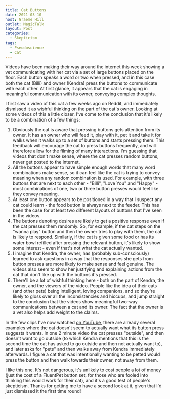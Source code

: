 ```yaml
---
title: Cat Buttons
date: 2021-03-10
host: Graeme Hill
outlet: MagicTalk
layout: Post
categories:
  - Skepticism
tags:
  - Pseudoscience
  - Cat
---
```


Videos have been making their way around the internet this week showing a vet communicating with her cat via a set of large buttons placed on the floor. Each button speaks a word or two when pressed, and in this case both the cat (Billi) and owner (Kendra) press the buttons to communicate with each other. At first glance, it appears that the cat is engaging in meaningful communication with its owner, conveying complex thoughts.

<!-- more -->

I first saw a video of this cat a few weeks ago on Reddit, and immediately dismissed it as wishful thinking on the part of the cat's owner. Looking at some videos of this a little closer, I’ve come to the conclusion that it's likely to be a combination of a few things:

1. Obviously the cat is aware that pressing buttons gets attention from its owner. It has an owner who will feed it, play with it, pet it and take it for walks when it walks up to a set of buttons and starts pressing them. This feedback will encourage the cat to press buttons frequently, and will therefore allow for the filming of many interactions. I'm guessing that videos that don't make sense, where the cat presses random buttons, never get posted to the internet.
2. All the buttons appear to have simple enough words that many word combinations make sense, so it can feel like the cat is trying to convey meaning when any random combination is used. For example, with three buttons that are next to each other - "Billi", "Love You" and "Happy" - most combinations of one, two or three button presses would feel like they convey meaning.
3. At least one button appears to be positioned in a way that I suspect any cat could learn - the food button is always next to the feeder. This has been the case for at least two different layouts of buttons that I've seen in the videos.
4. The buttons denoting desires are likely to get a positive response even if the cat presses them randomly. So, for example, if the cat steps on the "wanna play" button and then the owner tries to play with them, the cat is likely to respond. Similarly, if the cat is given some food or has its water bowl refilled after pressing the relevant button, it's likely to show some interest - even if that's not what the cat actually wanted.
5. I imagine that Kendra, the owner, has (probably sub-consciously) learned to ask questions in a way that the responses she gets from button presses are more likely to make sense and feel genuine. The videos also seem to show her justifying and explaining actions from the cat that don't like up with the buttons it's pressed.
6. There'll be a lot of wishful thinking here - both on the part of Kendra, the owner, and the viewers of the video. People like the idea of their cats (and other pets) being intelligent, loving companions, and so they're likely to gloss over all the inconsistencies and hiccups, and jump straight to the conclusion that the videos show meaningful two-way communications between a cat and its owner. The fact that the owner is a vet also helps add weight to the claims.

In the few clips I've now watched [on YouTube](https://www.youtube.com/channel/UCGMTesZlKa0Lokb7ZNqOJXQ), there are already several examples where the cat doesn't seem to actually want what its button press suggests it wants. In one 2 minute video the cat presses "outside", and then doesn't want to go outside (to which Kendra mentions that this is the second time the cat has asked to go outside and then not actually want to), and later asks for "pets" and then walks away from Kendra immediately afterwards. I figure a cat that was intentionally wanting to be petted would press the button and then walk towards their owner, not away from them.

I like this one. It's not dangerous, it's unlikely to cost people a lot of money (just the cost of a FluentPet button set, for those who are fooled into thinking this would work for their cat), and it's a good test of people's skepticism. Thanks for getting me to have a second look at it, given that I'd just dismissed it the first time round!
